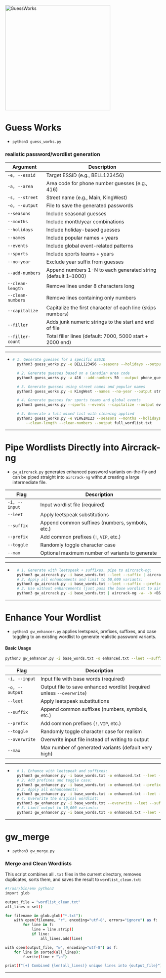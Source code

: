 <img width="340" height="340" alt="GuessWorks" src="https://github.com/user-attachments/assets/e1106fb7-f860-4d1b-8abc-0752e2e1fdf8" />

# Guess Works

+ `python3 guess_works.py`

### realistic password/wordlist generation

| Argument          | Description                                                  |
|-------------------|--------------------------------------------------------------|
| `-e, --essid`     | Target ESSID (e.g., BELL123456)                              |
| `-a, --area`      | Area code for phone number guesses (e.g., 416)               |
| `-s, --street`    | Street name (e.g., Main, KingWest)                           |
| `-o, --output`    | File to save the generated passwords                         |
| `--seasons`       | Include seasonal guesses                                     |
| `--months`        | Include month/year combinations                              |
| `--holidays`      | Include holiday-based guesses                                |
| `--names`         | Include popular names + years                                |
| `--events`        | Include global event-related patterns                        |
| `--sports`        | Include sports teams + years                                 |
| `--no-year`       | Exclude year suffix from guesses                             |
| `--add-numbers`   | Append numbers 1-N to each generated string (default 1–1000) |
| `--clean-length`  | Remove lines under 8 characters long                         |
| `--clean-numbers` | Remove lines containing only numbers                         |
| `--capitalize`    | Capitalize the first character of each line (skips numbers)  |
| `--filler`        | Adds junk numeric strings to the start and end of file       |
| `--filler-count`  | Total filler lines (default: 7000, 5000 start + 2000 end)    |
---
+ ```bash
  # 1. Generate guesses for a specific ESSID
    python3 guess_works.py -e BELL123456 --seasons --holidays --output bell_guesses.txt

    # 2. Generate guesses based on a Canadian area code
    python3 guess_works.py -a 416 --add-numbers 50 --output phone_guesses.txt

    # 3. Generate guesses using street names and popular names
    python3 guess_works.py -s KingWest --names --no-year --output street_name_guesses.txt

    # 4. Generate guesses for sports teams and global events
    python3 guess_works.py --sports --events --capitalize --output event_sports_guesses.txt

    # 5. Generate a full mixed list with cleaning applied
    python3 guess_works.py -e VIRGIN123 --seasons --months --holidays --names --events --sports \
        --clean-length --clean-numbers --output full_wordlist.txt


---

# Pipe Wordlists Directly into Aircrack-ng

+ `gw_aircrack.py` generates enhanced password variants on-the-fly and can be piped straight into `aircrack-ng` without creating a large intermediate file.


| Flag          | Description                                     |
| ------------- | ----------------------------------------------- |
| `-i, --input` | Input wordlist file (required)                  |
| `--leet`      | Apply leetspeak substitutions                   |
| `--suffix`    | Append common suffixes (numbers, symbols, etc.) |
| `--prefix`    | Add common prefixes (`!`, `VIP`, etc.)          |
| `--toggle`    | Randomly toggle character case                  |
| `--max`       | Optional maximum number of variants to generate |
---
+ ```bash
    # 1. Generate with leetspeak + suffixes, pipe to aircrack-ng:
    python3 gw_aircrack.py -i base_words.txt --leet --suffix | aircrack-ng -w- -b <BSSID> capture.cap
    # 2. Apply all enhancements and limit to 50,000 variants:
    python3 gw_aircrack.py -i base_words.txt --leet --suffix --prefix --toggle --max 50000 | aircrack-ng -w- -b <BSSID> capture.cap
    # 3. Use without enhancements (just pass the base wordlist to aircrack-ng):
    python3 gw_aircrack.py -i base_words.txt | aircrack-ng -w- -b <BSSID> capture.cap


---

# Enhance Your Wordlist

+ `python3 gw_enhancer.py` applies leetspeak, prefixes, suffixes, and case toggling to an existing wordlist to generate realistic password variants.

#### Basic Usage

```bash
python3 gw_enhancer.py -i base_words.txt -o enhanced.txt --leet --suffix --prefix --toggle
```

| Flag           | Description                                                           |
| -------------- | --------------------------------------------------------------------- |
| `-i, --input`  | Input file with base words (required)                                 |
| `-o, --output` | Output file to save enhanced wordlist (required unless `--overwrite`) |
| `--leet`       | Apply leetspeak substitutions                                         |
| `--suffix`     | Append common suffixes (numbers, symbols, etc.)                       |
| `--prefix`     | Add common prefixes (`!`, `VIP`, etc.)                                |
| `--toggle`     | Randomly toggle character case for realism                            |
| `--overwrite`  | Overwrite input file instead of writing to output                     |
| `--max`        | Max number of generated variants (default very high)                  |

---
+ ```bash
    # 1. Enhance with leetspeak and suffixes:
    python3 gw_enhancer.py -i base_words.txt -o enhanced.txt --leet --suffix
    # 2. Add prefixes and toggle case:
    python3 gw_enhancer.py -i base_words.txt -o enhanced.txt --prefix --toggle
    # 3. Apply all enhancements:
    python3 gw_enhancer.py -i base_words.txt -o enhanced.txt --leet --suffix --prefix --toggle
    # 4. Overwrite the original wordlist:
    python3 gw_enhancer.py -i base_words.txt --overwrite --leet --suffix
    # 5. Limit output to 10,000 variants:
    python3 gw_enhancer.py -i base_words.txt -o enhanced.txt --leet --suffix --max 10000


---

# gw_merge

+ `python3 gw_merge.py`

### Merge and Clean Wordlists

This script combines all `.txt` files in the current directory, removes duplicates, sorts them, and saves the result to `wordlist_clean.txt`:

```bash
#!/usr/bin/env python3
import glob

output_file = "wordlist_clean.txt"
all_lines = set()

for filename in glob.glob("*.txt"):
    with open(filename, "r", encoding="utf-8", errors="ignore") as f:
        for line in f:
            line = line.strip()
            if line:
                all_lines.add(line)

with open(output_file, "w", encoding="utf-8") as f:
    for line in sorted(all_lines):
        f.write(line + "\n")

print(f"[+] Combined {len(all_lines)} unique lines into {output_file}")
```

---
